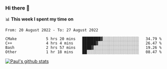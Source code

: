 ### Hi there 👋

📊 **This week I spent my time on**
<!--START_SECTION:waka-->

```text
From: 20 August 2022 - To: 27 August 2022

CMake             5 hrs 20 mins   ████████▓░░░░░░░░░░░░░░░░   34.79 %
C++               4 hrs 4 mins    ██████▓░░░░░░░░░░░░░░░░░░   26.47 %
Bash              2 hrs 57 mins   ████▓░░░░░░░░░░░░░░░░░░░░   19.26 %
Other             1 hr 18 mins    ██░░░░░░░░░░░░░░░░░░░░░░░   08.47 %
```

<!--END_SECTION:waka-->


[![Paul's github stats](https://github-readme-stats.vercel.app/api?username=mickeyouyou&theme=dracula&show_icons=true)](https://github.com/anuraghazra/github-readme-stats)
